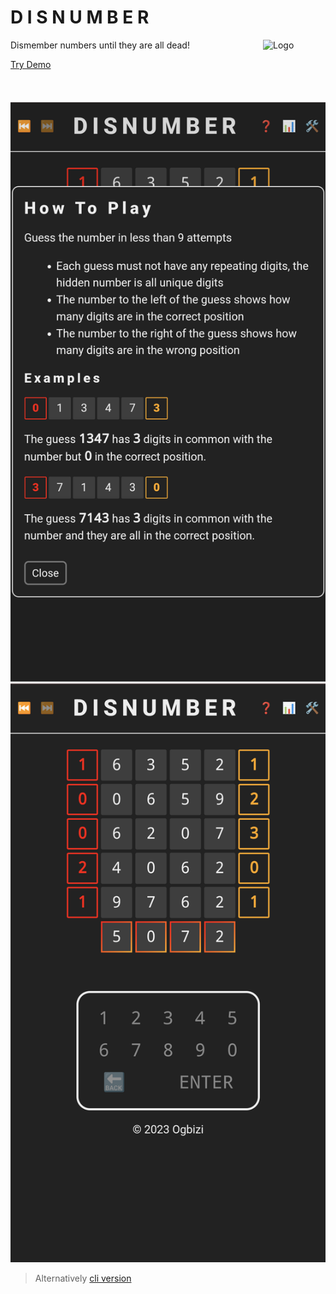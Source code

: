 # D I S N U M B E R

<img align="right" width="100px" height="100px" src="https://github.com/iamogbz/dai-pwa/assets/2528959/40625384-774b-480c-8f1f-056a8a057ea3" alt="Logo">

Dismember numbers until they are all dead!

[Try Demo][pwa]

![instructions](./static/assets/images/Screenshot_20230811-003922.png)
![gamecomplete](./static/assets/images/Screenshot_20230811-003850.png)

> Alternatively [cli version][cli]

<!-- links --->
[cli]: https://github.com/iamogbz/dai-cli
[pwa]: https://ogbizi.com/dai-pwa
